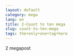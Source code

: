 ```yaml
---
layout: default
category: mega
lang: en
title: 2-Count to ten mega
slug: count-to-ten-mega
tags: the•only•one•tag•here
---
```

2 megapost
